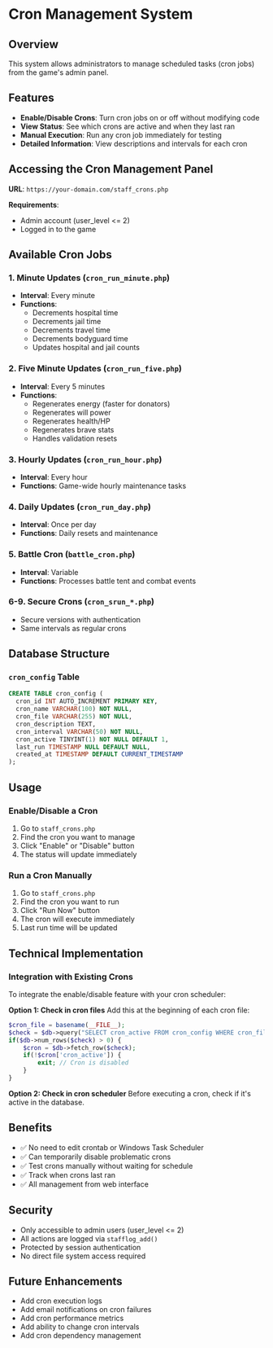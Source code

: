 # Cron Management System

## Overview
This system allows administrators to manage scheduled tasks (cron jobs) from the game's admin panel.

## Features
- **Enable/Disable Crons**: Turn cron jobs on or off without modifying code
- **View Status**: See which crons are active and when they last ran
- **Manual Execution**: Run any cron job immediately for testing
- **Detailed Information**: View descriptions and intervals for each cron

## Accessing the Cron Management Panel

**URL**: `https://your-domain.com/staff_crons.php`

**Requirements**:
- Admin account (user_level <= 2)
- Logged in to the game

## Available Cron Jobs

### 1. Minute Updates (`cron_run_minute.php`)
- **Interval**: Every minute
- **Functions**:
  - Decrements hospital time
  - Decrements jail time
  - Decrements travel time
  - Decrements bodyguard time
  - Updates hospital and jail counts

### 2. Five Minute Updates (`cron_run_five.php`)
- **Interval**: Every 5 minutes
- **Functions**:
  - Regenerates energy (faster for donators)
  - Regenerates will power
  - Regenerates health/HP
  - Regenerates brave stats
  - Handles validation resets

### 3. Hourly Updates (`cron_run_hour.php`)
- **Interval**: Every hour
- **Functions**: Game-wide hourly maintenance tasks

### 4. Daily Updates (`cron_run_day.php`)
- **Interval**: Once per day
- **Functions**: Daily resets and maintenance

### 5. Battle Cron (`battle_cron.php`)
- **Interval**: Variable
- **Functions**: Processes battle tent and combat events

### 6-9. Secure Crons (`cron_srun_*.php`)
- Secure versions with authentication
- Same intervals as regular crons

## Database Structure

### `cron_config` Table
```sql
CREATE TABLE cron_config (
  cron_id INT AUTO_INCREMENT PRIMARY KEY,
  cron_name VARCHAR(100) NOT NULL,
  cron_file VARCHAR(255) NOT NULL,
  cron_description TEXT,
  cron_interval VARCHAR(50) NOT NULL,
  cron_active TINYINT(1) NOT NULL DEFAULT 1,
  last_run TIMESTAMP NULL DEFAULT NULL,
  created_at TIMESTAMP DEFAULT CURRENT_TIMESTAMP
);
```

## Usage

### Enable/Disable a Cron
1. Go to `staff_crons.php`
2. Find the cron you want to manage
3. Click "Enable" or "Disable" button
4. The status will update immediately

### Run a Cron Manually
1. Go to `staff_crons.php`
2. Find the cron you want to run
3. Click "Run Now" button
4. The cron will execute immediately
5. Last run time will be updated

## Technical Implementation

### Integration with Existing Crons
To integrate the enable/disable feature with your cron scheduler:

**Option 1: Check in cron files**
Add this at the beginning of each cron file:
```php
$cron_file = basename(__FILE__);
$check = $db->query("SELECT cron_active FROM cron_config WHERE cron_file='$cron_file'");
if($db->num_rows($check) > 0) {
    $cron = $db->fetch_row($check);
    if(!$cron['cron_active']) {
        exit; // Cron is disabled
    }
}
```

**Option 2: Check in cron scheduler**
Before executing a cron, check if it's active in the database.

## Benefits
- ✅ No need to edit crontab or Windows Task Scheduler
- ✅ Can temporarily disable problematic crons
- ✅ Test crons manually without waiting for schedule
- ✅ Track when crons last ran
- ✅ All management from web interface

## Security
- Only accessible to admin users (user_level <= 2)
- All actions are logged via `stafflog_add()`
- Protected by session authentication
- No direct file system access required

## Future Enhancements
- Add cron execution logs
- Add email notifications on cron failures
- Add cron performance metrics
- Add ability to change cron intervals
- Add cron dependency management
